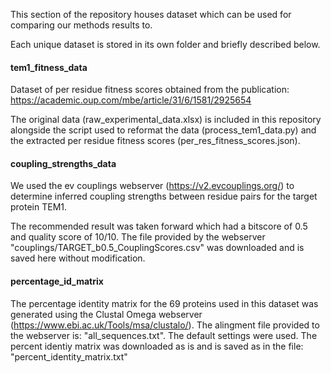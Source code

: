 This section of the repository houses dataset which can be used for comparing our methods results to.

Each unique dataset is stored in its own folder and briefly described below.


#### tem1_fitness_data
Dataset of per residue fitness scores obtained from the publication:
https://academic.oup.com/mbe/article/31/6/1581/2925654

The original data (raw_experimental_data.xlsx) is included in this repository alongside
the script used to reformat the data (process_tem1_data.py)
and the extracted per residue fitness scores (per_res_fitness_scores.json).


#### coupling_strengths_data
We used the ev couplings webserver (https://v2.evcouplings.org/) to determine inferred coupling strengths between residue pairs for the target protein TEM1.

The recommended result was taken forward which had a bitscore of 0.5 and quality score of 10/10.
The file provided by the webserver "couplings/TARGET_b0.5_CouplingScores.csv" was downloaded and is saved here without modification.


#### percentage_id_matrix
The percentage identity matrix for the 69 proteins used in this dataset was generated using the Clustal Omega webserver (https://www.ebi.ac.uk/Tools/msa/clustalo/).
The alingment file provided to the webserver is: "all_sequences.txt".
The default settings were used.
The percent identiy matrix was downloaded as is and is saved as in the file: "percent_identity_matrix.txt"
